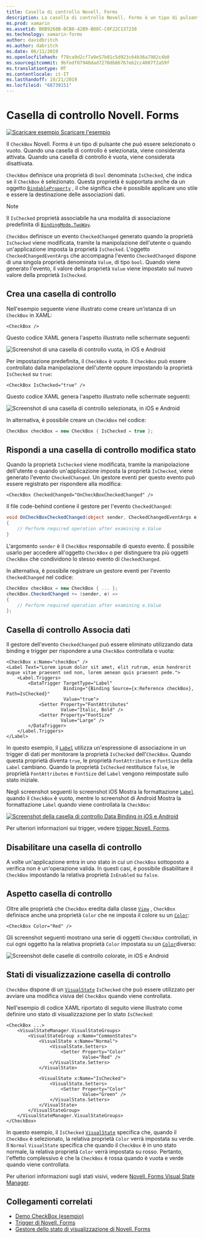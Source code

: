 ```yaml
---
title: Casella di controllo Novell. Forms
description: La casella di controllo Novell. Forms è un tipo di pulsante che può essere selezionato o vuoto. Quando una casella di controllo è selezionata, viene considerata attivata. Quando una casella di controllo è vuota, viene considerata disattivata.
ms.prod: xamarin
ms.assetid: B8B9268B-BCB8-42B9-B08C-C0F22C137238
ms.technology: xamarin-forms
author: davidbritch
ms.author: dabritch
ms.date: 06/11/2019
ms.openlocfilehash: f78ca9d2cf7a9e57b81c5d923c64b36a7982c4b0
ms.sourcegitcommit: 9bfedf07940dad7270db86767eb2cc4007f2a59f
ms.translationtype: MT
ms.contentlocale: it-IT
ms.lasthandoff: 10/21/2019
ms.locfileid: "68739151"
---
```

# <a name="xamarinforms-checkbox"></a>Casella di controllo Novell. Forms

[![Scaricare esempio](~/media/shared/download.png) Scaricare l'esempio](https://docs.microsoft.com/samples/xamarin/xamarin-forms-samples/userinterface-checkboxdemos/)

Il `CheckBox` Novell. Forms è un tipo di pulsante che può essere selezionato o vuoto. Quando una casella di controllo è selezionata, viene considerata attivata. Quando una casella di controllo è vuota, viene considerata disattivata.

`CheckBox` definisce una proprietà di `bool` denominata `IsChecked`, che indica se il `CheckBox` è selezionato. Questa proprietà è supportata anche da un oggetto [`BindableProperty`](xref:Xamarin.Forms.BindableProperty) , il che significa che è possibile applicare uno stile e essere la destinazione delle associazioni dati.

> [!NOTE]
> Il `IsChecked` proprietà associabile ha una modalità di associazione predefinita di [`BindingMode.TwoWay`](xref:Xamarin.Forms.BindingMode.TwoWay).

`CheckBox` definisce un evento `CheckedChanged` generato quando la proprietà `IsChecked` viene modificata, tramite la manipolazione dell'utente o quando un'applicazione imposta la proprietà `IsChecked`. L'oggetto `CheckedChangedEventArgs` che accompagna l'evento `CheckedChanged` dispone di una singola proprietà denominata `Value`, di tipo `bool`. Quando viene generato l'evento, il valore della proprietà `Value` viene impostato sul nuovo valore della proprietà `IsChecked`.

## <a name="create-a-checkbox"></a>Crea una casella di controllo

Nell'esempio seguente viene illustrato come creare un'istanza di un `CheckBox` in XAML:

```xaml
<CheckBox />
```

Questo codice XAML genera l'aspetto illustrato nelle schermate seguenti:

![Screenshot di una casella di controllo vuota, in iOS e Android](checkbox-images/checkbox-empty.png "Casella di controllo vuota")

Per impostazione predefinita, il `CheckBox` è vuoto. Il `CheckBox` può essere controllato dalla manipolazione dell'utente oppure impostando la proprietà `IsChecked` su `true`:

```xaml
<CheckBox IsChecked="true" />
```

Questo codice XAML genera l'aspetto illustrato nelle schermate seguenti:

![Screenshot di una casella di controllo selezionata, in iOS e Android](checkbox-images/checkbox-checked.png "Casella di controllo selezionata")

In alternativa, è possibile creare un `CheckBox` nel codice:

```csharp
CheckBox checkBox = new CheckBox { IsChecked = true };
```

## <a name="respond-to-a-checkbox-changing-state"></a>Rispondi a una casella di controllo modifica stato

Quando la proprietà `IsChecked` viene modificata, tramite la manipolazione dell'utente o quando un'applicazione imposta la proprietà `IsChecked`, viene generato l'evento `CheckedChanged`. Un gestore eventi per questo evento può essere registrato per rispondere alla modifica:

```xaml
<CheckBox CheckedChanged="OnCheckBoxCheckedChanged" />
```

Il file code-behind contiene il gestore per l'evento `CheckedChanged`:

```csharp
void OnCheckBoxCheckedChanged(object sender, CheckedChangedEventArgs e)
{
    // Perform required operation after examining e.Value
}
```

L'argomento `sender` è il `CheckBox` responsabile di questo evento. È possibile usarlo per accedere all'oggetto `CheckBox` o per distinguere tra più oggetti `CheckBox` che condividono lo stesso evento di `CheckedChanged`.

In alternativa, è possibile registrare un gestore eventi per l'evento `CheckedChanged` nel codice:

```csharp
CheckBox checkBox = new CheckBox { ... };
checkBox.CheckedChanged += (sender, e) =>
{
    // Perform required operation after examining e.Value
};
```

## <a name="data-bind-a-checkbox"></a>Casella di controllo Associa dati

Il gestore dell'evento `CheckedChanged` può essere eliminato utilizzando data binding e trigger per rispondere a una `CheckBox` controllata o vuota:

```xaml
<CheckBox x:Name="checkBox" />
<Label Text="Lorem ipsum dolor sit amet, elit rutrum, enim hendrerit augue vitae praesent sed non, lorem aenean quis praesent pede.">
    <Label.Triggers>
        <DataTrigger TargetType="Label"
                     Binding="{Binding Source={x:Reference checkBox}, Path=IsChecked}"
                     Value="true">
            <Setter Property="FontAttributes"
                    Value="Italic, Bold" />
            <Setter Property="FontSize"
                    Value="Large" />
        </DataTrigger>
    </Label.Triggers>
</Label>
```

In questo esempio, il [`Label`](xref:Xamarin.Forms.Label) utilizza un'espressione di associazione in un trigger di dati per monitorare la proprietà `IsChecked` dell'`CheckBox`. Quando questa proprietà diventa `true`, le proprietà `FontAttributes` e `FontSize` della `Label` cambiano. Quando la proprietà `IsChecked` restituisce `false`, le proprietà `FontAttributes` e `FontSize` del `Label` vengono reimpostate sullo stato iniziale.

Negli screenshot seguenti lo screenshot iOS Mostra la formattazione [`Label`](xref:Xamarin.Forms.Label) quando il `CheckBox` è vuoto, mentre lo screenshot di Android Mostra la formattazione `Label` quando viene controllata la `CheckBox`:

[![Screenshot della casella di controllo Data Binding in iOS e Android](checkbox-images/checkbox-databinding.png "Casella di controllo Data Binding")](checkbox-images/checkbox-databinding-large.png#lightbox "Casella di controllo Data Binding")

Per ulteriori informazioni sui trigger, vedere [trigger Novell. Forms](~/xamarin-forms/app-fundamentals/triggers.md).

## <a name="disable-a-checkbox"></a>Disabilitare una casella di controllo

A volte un'applicazione entra in uno stato in cui un `CheckBox` sottoposto a verifica non è un'operazione valida. In questi casi, è possibile disabilitare il `CheckBox` impostando la relativa proprietà `IsEnabled` su `false`.

## <a name="checkbox-appearance"></a>Aspetto casella di controllo

Oltre alle proprietà che `CheckBox` eredita dalla classe [`View`](xref:Xamarin.Forms.View) , `CheckBox` definisce anche una proprietà `Color` che ne imposta il colore su un [`Color`](xref:Xamarin.Forms.Color):

```xaml
<CheckBox Color="Red" />
```

Gli screenshot seguenti mostrano una serie di oggetti `CheckBox` controllati, in cui ogni oggetto ha la relativa proprietà `Color` impostata su un [`Color`](xref:Xamarin.Forms.Color)diverso:

![Screenshot delle caselle di controllo colorate, in iOS e Android](checkbox-images/checkbox-colors.png "Casella di controllo colorato")

## <a name="checkbox-visual-states"></a>Stati di visualizzazione casella di controllo

`CheckBox` dispone di un [`VisualState`](xref:Xamarin.Forms.VisualState) `IsChecked` che può essere utilizzato per avviare una modifica visiva del `CheckBox` quando viene controllata.

Nell'esempio di codice XAML riportato di seguito viene illustrato come definire uno stato di visualizzazione per lo stato `IsChecked`:

```xaml
<CheckBox ...>
    <VisualStateManager.VisualStateGroups>
        <VisualStateGroup x:Name="CommonStates">
            <VisualState x:Name="Normal">
                <VisualState.Setters>
                    <Setter Property="Color"
                            Value="Red" />
                </VisualState.Setters>
            </VisualState>

            <VisualState x:Name="IsChecked">
                <VisualState.Setters>
                    <Setter Property="Color"
                            Value="Green" />
                </VisualState.Setters>
            </VisualState>
        </VisualStateGroup>
    </VisualStateManager.VisualStateGroups>
</CheckBox>
```

In questo esempio, il `IsChecked` [`VisualState`](xref:Xamarin.Forms.VisualState) specifica che, quando il `CheckBox` è selezionato, la relativa proprietà `Color` verrà impostata su verde. Il `Normal` `VisualState` specifica che quando il `CheckBox` è in uno stato normale, la relativa proprietà `Color` verrà impostata su rosso. Pertanto, l'effetto complessivo è che la `CheckBox` è rossa quando è vuota e verde quando viene controllata.

Per ulteriori informazioni sugli stati visivi, vedere [Novell. Forms Visual State Manager](~/xamarin-forms/user-interface/visual-state-manager.md).

## <a name="related-links"></a>Collegamenti correlati

- [Demo CheckBox (esempio)](https://docs.microsoft.com/samples/xamarin/xamarin-forms-samples/userinterface-checkboxdemos/)
- [Trigger di Novell. Forms](~/xamarin-forms/app-fundamentals/triggers.md)
- [Gestore dello stato di visualizzazione di Novell. Forms](~/xamarin-forms/user-interface/visual-state-manager.md)
